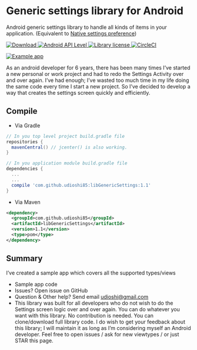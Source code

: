 # Generic settings library for Android

Android generic settings library to handle all kinds of items in your application. (Equivalent to [Native settings preference](https://developer.android.com/guide/topics/ui/settings.html))

[ ![Download](https://api.bintray.com/packages/udioshi85/maven/libGenericSettings/images/download.svg) ](https://bintray.com/udioshi85/maven/libGenericSettings/_latestVersion)
[ ![Android API Level](https://img.shields.io/badge/API-15%2B-blue.svg) ]()
[ ![Library license](https://img.shields.io/badge/License-Apache--2.0-blue.svg) ]()
[![CircleCI](https://circleci.com/gh/UdiOshi85/GenericSettings.svg?style=svg)](https://circleci.com/gh/UdiOshi85/GenericSettings)


[![Example app](https://img.youtube.com/vi/ywjI1ErnBgw/0.jpg)](https://www.youtube.com/watch?v=ywjI1ErnBgw)

As an android developer for 6 years, there has been many
times I’ve started a new personal or work project and had to
redo the Settings Activity over and over again. I’ve had
enough; I’ve wasted too much time in my life doing the same
code every time I start a new project. So I’ve decided to
develop a way that creates the settings screen quickly and
efficiently.


## Compile

* Via Gradle
```gradle
// In you top level project build.gradle file
repositories {
  mavenCentral() // jcenter() is also working.
}

// In you application module build.gradle file
dependencies {
  ...
  ...
  compile 'com.github.udioshi85:libGenericSettings:1.1'
}
````  

* Via Maven
````xml
<dependency>
  <groupId>com.github.udioshi85</groupId>
  <artifactId>libGenericSettings</artifactId>
  <version>1.1</version>
  <type>pom</type>
</dependency>
````

## Summary
I’ve created a sample app which covers all the supported types/views
* Sample app code
* Issues? Open issue on GitHub
* Question & Other help? Send email udioshi@gmail.com
* This library was built for all developers who do not wish
to do the Settings screen logic over and over again. You
can do whatever you want with this library. No
contribution is needed. You can clone/download full
library code. I do wish to get your feedback about this
library; I will maintain it as long as I’m considering
myself an Android developer. Feel free to open issues /
ask for new viewtypes / or just STAR this page.
